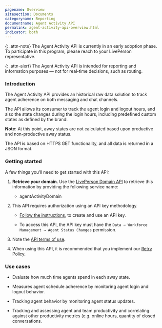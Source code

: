```yaml
---
pagename: Overview
sitesection: Documents
categoryname: Reporting
documentname: Agent Activity API
permalink: agent-activity-api-overview.html
indicator: both
---
```


{: .attn-note}
The Agent Activity API is currently in an early adoption phase. To participate in this program, please reach to your LivePerson representative.

{: .attn-alert}
The Agent Activity API is intended for reporting and information purposes — not for real-time decisions, such as routing.

### Introduction

The Agent Activity API provides an historical raw data solution to track agent adherence on both messaging and chat channels.

The API allows its consumer to track the agent login and logout hours, and also the state changes during the login hours, including predefined custom states as defined by the brand.

**Note:** At this point, away states are not calculated based upon productive and non-productive away status.

The API is based on HTTPS GET functionality, and all data is returned in a JSON format.

### Getting started

A few things you'll need to get started with this API:

1. **Retrieve your domain**. Use the [LivePerson Domain API](agent-domain-domain-api.html) to retrieve this information by providing the following service name:

	* agentActivityDomain

2. This API requires authorization using an API key methodology.

	* [Follow the instructions](guides-gettingstarted.html), to create and use an API key.

	* To access this API, the API key must have the `Data → Workforce Management → Agent Status Changes` permission.

3. Note the [API terms of use](https://www.liveperson.com/policies/terms-of-use).

4. When using this API, it is recommended that you implement our [Retry Policy](guides-retry-policy.html).

### Use cases

* Evaluate how much time agents spend in each away state.

* Measures agent schedule adherence by monitoring agent login and logout behavior.

* Tracking agent behavior by monitoring agent status updates.

* Tracking and assessing agent and team productivity and correlating against other productivity metrics (e.g. online hours, quantity of closed conversations.
